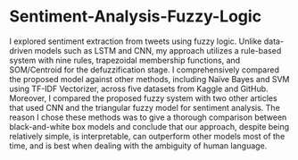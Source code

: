 # Sentiment-Analysis-Fuzzy-Logic
I explored sentiment extraction from tweets using fuzzy logic. Unlike data-driven models such as LSTM and CNN, my approach utilizes a rule-based system with nine rules, trapezoidal membership functions, and SOM/Centroid for the defuzzification stage. I comprehensively compared the proposed model against other methods, including Naïve Bayes and SVM using TF-IDF Vectorizer, across five datasets from Kaggle and GitHub. Moreover, I compared the proposed fuzzy system with two other articles that used CNN and the triangular fuzzy model for sentiment analysis. The reason I chose these methods was to give a thorough comparison between black-and-white box models and conclude that our approach, despite being relatively simple, is interpretable, can outperform other models most of the time, and is best when dealing with the ambiguity of human language.
